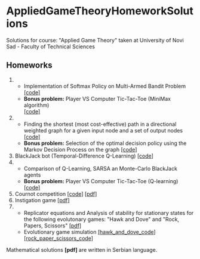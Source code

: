 # AppliedGameTheoryHomeworkSolutions
Solutions for course: "Applied Game Theory" taken at University of Novi Sad - Faculty of Technical Sciences

## Homeworks 
1. * Implementation of Softmax Policy on Multi-Armed Bandit Problem [[code]](https://github.com/NikolaZubic/AppliedGameTheoryHomeworkSolutions/blob/main/Homework%201/domaci1.ipynb)<br>
   * <b>Bonus problem:</b> Player VS Computer Tic-Tac-Toe (MiniMax algorithm)<br>[[code]](https://github.com/NikolaZubic/AppliedGameTheoryHomeworkSolutions/blob/main/Homework%201/domaci1_dodatni.ipynb)<br>
2. * Finding the shortest (most cost-effective) path in a directional weighted graph for a given input node and a set of output nodes [[code]](https://github.com/NikolaZubic/AppliedGameTheoryHomeworkSolutions/blob/main/Homework%202/domaci2_osnovni.ipynb)<br>
   * <b>Bonus problem:</b> Selection of the optimal decision policy using the Markov Decision Process on the graph [[code]](https://github.com/NikolaZubic/AppliedGameTheoryHomeworkSolutions/blob/main/Homework%202/domaci2_dodatni.ipynb)<br>
3. BlackJack bot (Temporal-Difference Q-Learning) [[code]](https://github.com/NikolaZubic/AppliedGameTheoryHomeworkSolutions/blob/main/Homework%203/domaci3.ipynb)<br>
4. * Comparison of Q-Learning, SARSA an Monte-Carlo BlackJack agents<br>
   * <b>Bonus problem:</b> Player VS Computer Tic-Tac-Toe (Q-learning)<br>[[code]](https://github.com/NikolaZubic/AppliedGameTheoryHomeworkSolutions/blob/main/Homework%204/domaci4.ipynb)<br>
5. Cournot competition [[code]](https://github.com/NikolaZubic/AppliedGameTheoryHomeworkSolutions/blob/main/Homework%205/domaci5.ipynb) [[pdf]](https://github.com/NikolaZubic/AppliedGameTheoryHomeworkSolutions/blob/main/Homework%205/karnoova_trzisna_utakmica.pdf)<br>
6. Instigation game [[pdf]](https://github.com/NikolaZubic/AppliedGameTheoryHomeworkSolutions/blob/main/Homework%205/igra_zabusavanja.pdf)<br>
7. * Replicator equations and Analysis of stability for stationary states for the following evolutonary games: "Hawk and Dove" and "Rock, Papers, Scissors" [[pdf]](https://github.com/NikolaZubic/AppliedGameTheoryHomeworkSolutions/blob/main/Homework%206/domaci_6.pdf)<br>
   * Evolutionary game simulation [[hawk_and_dove_code]](https://github.com/NikolaZubic/AppliedGameTheoryHomeworkSolutions/blob/main/Homework%206/domaci6_a.ipynb) [[rock_paper_scissors_code]](https://github.com/NikolaZubic/AppliedGameTheoryHomeworkSolutions/blob/main/Homework%206/domaci6_b.ipynb)<br>
   
Mathematical solutions <b>[pdf]</b> are written in Serbian language.
